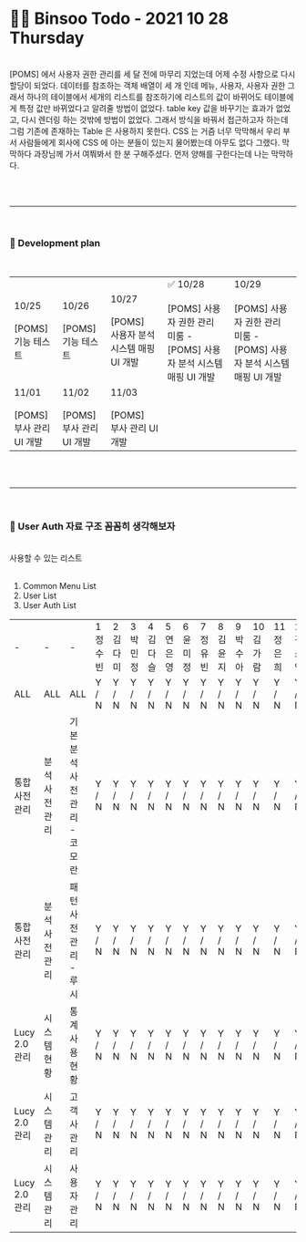 
<br/><br/>

# 👩‍💻 Binsoo Todo - 2021 10 28 Thursday
<br>
[POMS] 에서 사용자 권한 관리를 세 달 전에 마무리 지었는데 어제 수정 사항으로 다시 할당이 되었다. 데이터를 참조하는 객체 배열이 세 개 인데 메뉴, 사용자, 사용자 권한 그래서 하나의 테이블에서 세개의 리스트를 참조하기에 리스트의 값이 바뀌어도 테이블에게 특정 값만 바뀌었다고 알려줄 방법이 없었다. table key 값을 바꾸기는 효과가 없었고, 다시 렌더링 하는 것밖에 방법이 없었다. 그래서 방식을 바꿔서 접근하고자 하는데 그럼 기존에 존재하는 Table 은 사용하지 못한다. CSS 는 거즘 너무 막막해서 우리 부서 사람들에게 회사에 CSS 에 아는 분들이 있는지 물어봤는데 아무도 없다 그랬다. 막막하다 과장님께 가서 여쭤봐서 한 분 구해주셨다. 먼저 양해를 구한다는데 나는 막막하다. 



<br><br><hr/><br>

### 🔸 Development plan

<br/>

<table>
    <tr>
        <td>10/25<br> <br>[POMS] <br> 기능 테스트</td>
        <td>10/26<br> <br>[POMS] <br> 기능 테스트</td>
        <td>10/27<br> <br>[POMS] <br> 사용자 분석 시스템 매핑 UI 개발</td>
        <td>✅ 10/28<br> 
            <br> [POMS] 사용자 권한 관리
            <br> 미룸 - [POMS] 사용자 분석 시스템 매핑 UI 개발</td>
        <td>10/29<br> 
            <br> [POMS] 사용자 권한 관리
            <br> 미룸 - [POMS] 사용자 분석 시스템 매핑 UI 개발</td>
    </tr>
    <tr>
        <td>11/01<br><br> [POMS] <br> 부사 관리 UI 개발</td>
        <td>11/02<br><br> [POMS] <br> 부사 관리 UI 개발</td>
        <td>11/03<br><br> [POMS] <br> 부사 관리 UI 개발</td>
    </tr>
</table>

<br><br><hr/><br>

### 🔸 User Auth 자료 구조 꼼꼼히 생각해보자

<br/>
사용할 수 있는 리스트 <br/><br/>

1. Common Menu List <br/>
1. User List <br/>
1. User Auth List <br/>


<table>
    <tr>
        <td>-</td>
        <td>-</td>
        <td>-</td>
        <td>1<br/> 정수빈</td>
        <td>2<br/> 김다미</td>
        <td>3<br/> 박민정</td>
        <td>4<br/> 김다슬</td>
        <td>5<br/> 연은영</td>
        <td>6<br/> 윤미정</td>
        <td>7<br/> 정유빈</td>
        <td>8<br/> 김윤지</td>
        <td>9<br/> 박수아</td>
        <td>10<br/> 김가람</td>
        <td>11<br/> 정은희</td>
        <td>12<br/> 김소연</td>
        <td>13<br/> 이효진</td>
        <td>14<br/> 한소희</td>
        <td>15<br/> 유진주</td>
    </tr>
    <tr>
        <td>ALL</td>
        <td>ALL</td>
        <td>ALL</td>
        <td>Y / N</td>
        <td>Y / N</td>
        <td>Y / N</td>
        <td>Y / N</td>
        <td>Y / N</td>
        <td>Y / N</td>
        <td>Y / N</td>
        <td>Y / N</td>
        <td>Y / N</td>
        <td>Y / N</td>
        <td>Y / N</td>
        <td>Y / N</td>
        <td>Y / N</td>
        <td>Y / N</td>
        <td>Y / N</td>
    </tr>
    <tr>
        <td>통합 사전 관리</td>
        <td>분석 사전 관리</td>
        <td>기본 분석 사전 관리 - 코모란</td>
        <td>Y / N</td>
        <td>Y / N</td>
        <td>Y / N</td>
        <td>Y / N</td>
        <td>Y / N</td>
        <td>Y / N</td>
        <td>Y / N</td>
        <td>Y / N</td>
        <td>Y / N</td>
        <td>Y / N</td>
        <td>Y / N</td>
        <td>Y / N</td>
        <td>Y / N</td>
        <td>Y / N</td>
        <td>Y / N</td> 
    </tr>
    <tr>
        <td>통합 사전 관리</td>
        <td>분석 사전 관리</td>
        <td>패턴 사전 관리 - 루시</td>
        <td>Y / N</td>
        <td>Y / N</td>
        <td>Y / N</td>
        <td>Y / N</td>
        <td>Y / N</td>
        <td>Y / N</td>
        <td>Y / N</td>
        <td>Y / N</td>
        <td>Y / N</td>
        <td>Y / N</td>
        <td>Y / N</td>
        <td>Y / N</td>
        <td>Y / N</td>
        <td>Y / N</td>
        <td>Y / N</td>
    </tr>
    <tr>
        <td>Lucy 2.0 관리</td>
        <td>시스템 현황</td>
        <td>통계사용 현황</td>
        <td>Y / N</td>
        <td>Y / N</td>
        <td>Y / N</td>
        <td>Y / N</td>
        <td>Y / N</td>
        <td>Y / N</td>
        <td>Y / N</td>
        <td>Y / N</td>
        <td>Y / N</td>
        <td>Y / N</td>
        <td>Y / N</td>
        <td>Y / N</td>
        <td>Y / N</td>
        <td>Y / N</td>
        <td>Y / N</td>
    </tr>
    <tr>
        <td>Lucy 2.0 관리</td>
        <td>시스템 관리</td>
        <td>고객사 관리</td>
        <td>Y / N</td>
        <td>Y / N</td>
        <td>Y / N</td>
        <td>Y / N</td>
        <td>Y / N</td>
        <td>Y / N</td>
        <td>Y / N</td>
        <td>Y / N</td>
        <td>Y / N</td>
        <td>Y / N</td>
        <td>Y / N</td>
        <td>Y / N</td>
        <td>Y / N</td>
        <td>Y / N</td>
        <td>Y / N</td>
    </tr>
    <tr>
        <td>Lucy 2.0 관리</td>
        <td>시스템 관리</td>
        <td>사용자 관리</td>
        <td>Y / N</td>
        <td>Y / N</td>
        <td>Y / N</td>
        <td>Y / N</td>
        <td>Y / N</td>
        <td>Y / N</td>
        <td>Y / N</td>
        <td>Y / N</td>
        <td>Y / N</td>
        <td>Y / N</td>
        <td>Y / N</td>
        <td>Y / N</td>
        <td>Y / N</td>
        <td>Y / N</td>
        <td>Y / N</td>
    </tr>
</table>



